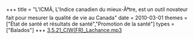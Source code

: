 +++
title = "L'ICMÃ, L'Indice canadien du mieux-Ãªtre, est un outil novateur fait pour mesurer la qualité de vie au Canada"
date = 2010-03-01
themes = ["État de santé et résultats de santé","Promotion de la santé"]
types = ["Balados"]
+++
[3.5.21_CIW(FR)_Lachance.mp3](/files/3.5.21_CIW(FR)_Lachance.mp3)
